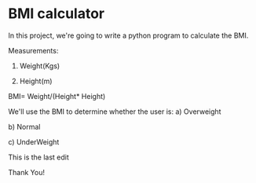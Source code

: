 # BMI calculator

In this project, we're going to write a python program to calculate the BMI.

Measurements:

1. Weight(Kgs)

2. Height(m)

BMI= Weight/(Height* Height)

We'll use the BMI to determine whether the user is:
a) Overweight

b) Normal

c) UnderWeight

This is the last edit 

Thank You!
